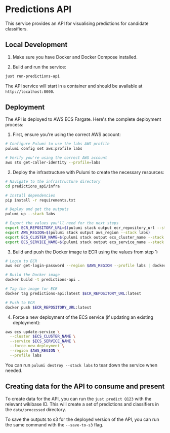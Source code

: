 # Predictions API

This service provides an API for visualising predictions for candidate classifiers.

## Local Development

1. Make sure you have Docker and Docker Compose installed.

2. Build and run the service:

```bash
just run-predictions-api
```

The API service will start in a container and should be available at `http://localhost:8000`.

## Deployment

The API is deployed to AWS ECS Fargate. Here's the complete deployment process:

1. First, ensure you're using the correct AWS account:

```bash
# Configure Pulumi to use the labs AWS profile
pulumi config set aws:profile labs

# Verify you're using the correct AWS account
aws sts get-caller-identity --profile=labs
```

2. Deploy the infrastructure with Pulumi to create the necessary resources:

```bash
# Navigate to the infrastructure directory
cd predictions_api/infra

# Install dependencies
pip install -r requirements.txt

# Deploy and get the outputs
pulumi up --stack labs

# Export the values you'll need for the next steps
export ECR_REPOSITORY_URL=$(pulumi stack output ecr_repository_url --stack labs)
export AWS_REGION=$(pulumi stack output aws_region --stack labs)
export ECS_CLUSTER_NAME=$(pulumi stack output ecs_cluster_name --stack labs)
export ECS_SERVICE_NAME=$(pulumi stack output ecs_service_name --stack labs)
```

3. Build and push the Docker image to ECR using the values from step 1:

```bash
# Login to ECR
aws ecr get-login-password --region $AWS_REGION --profile labs | docker login --username AWS --password-stdin $ECR_REPOSITORY_URL

# Build the Docker image
docker build -t predictions-api .

# Tag the image for ECR
docker tag predictions-api:latest $ECR_REPOSITORY_URL:latest

# Push to ECR
docker push $ECR_REPOSITORY_URL:latest
```

4. Force a new deployment of the ECS service (if updating an existing deployment):

```bash
aws ecs update-service \
  --cluster $ECS_CLUSTER_NAME \
  --service $ECS_SERVICE_NAME \
  --force-new-deployment \
  --region $AWS_REGION \
  --profile labs
```

You can run `pulumi destroy --stack labs` to tear down the service when needed.

## Creating data for the API to consume and present

To create data for the API, you can run the `just predict Q123` with the relevant wikibase ID. This will create a set of predictions and classifiers in the `data/processed` directory.

To save the outputs to s3 for the deployed version of the API, you can run the same command with the `--save-to-s3` flag.
